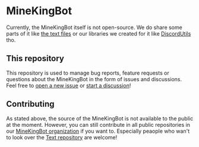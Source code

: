 # MineKingBot
Currently, the MineKingBot itself is not open-source. We do share some parts of it like [the text files](https://github.com/MineKingBot/Text) or our libraries we created for it like [DiscordUtils](https://github.com/MineKingBot/DiscordUtils) tho.

## This repository
This repository is used to manage bug reports, feature requests or questions about the MineKingBot in the form of issues and discussions. Feel free to [open a new issue](https://github.com/MineKingBot/MineKingBot/issues/new) or [start a discussion](https://github.com/orgs/MineKingBot/discussions/new/choose)!

## Contributing
As stated above, the source of the MineKingBot is not available to the public at the moment. However, you can still contribute in all public repositories in our [MineKingBot organization](https://github.com/MineKingBot) if you want to. Especially peaople who wan't to look over the [Text repository](https://github.com/MineKingBot/Text) are welcome!
